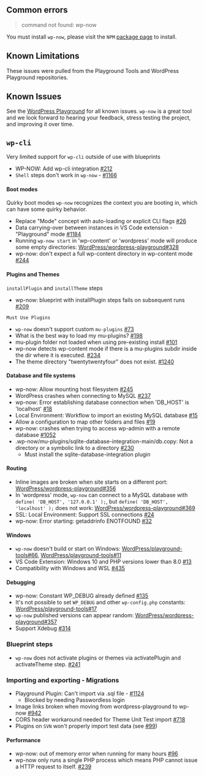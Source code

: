 ## Common errors
> command not found: wp-now

You must install `wp-now`, please visit the `NPM` [package page](https://www.npmjs.com/package/@wp-now/wp-now#known-issues) to install.

## Known Limitations
These issues were pulled from the Playground Tools and WordPress Playground repositories. 

## Known Issues
See the [WordPress Playground](https://github.com/WordPress/playground-tools/labels/wp-now) for all known issues. `wp-now` is a great tool and we look forward to hearing your feedback, stress testing the project, and improving it over time.


## `wp-cli`
Very limited support for `wp-cli` outside of use with blueprints
- WP-NOW: Add wp-cli integration [#212](https://github.com/WordPress/playground-tools/pull/212)
- `Shell` steps don't work in `wp-now` - [#1166](https://github.com/WordPress/wordpress-playground/issues/1166)


#### Boot modes
Quirky boot modes
`wp-now` recognizes the context you are booting in, which can have some quirky behavior.

- Replace "Mode" concept with auto-loading or explicit CLI flags [#26](https://github.com/WordPress/playground-tools/issues/26)
- Data carrying-over between instances in VS Code extension - "Playground" mode [#1184](https://github.com/WordPress/wordpress-playground/issues/1184)
- Running `wp-now start` in 'wp-content' or 'wordpress' mode will produce some empty directories: [WordPress/wordpress-playground#328](https://github.com/WordPress/wordpress-playground/issues/328)
- wp-now: don't expect a full wp-content directory in wp-content mode [#244](https://github.com/WordPress/playground-tools/issues/244)

#### Plugins and Themes
`installPlugin` and `installTheme` steps
- wp-now: blueprint with installPlugin steps fails on subsequent runs [#209](https://github.com/WordPress/playground-tools/issues/209)

`Must Use Plugins`
- `wp-now` doesn't support custom `mu-plugins` [#73](https://github.com/WordPress/playground-tools/issues/73)
- What is the best way to load my mu-plugins? [#198](https://github.com/WordPress/playground-tools/issues/198)
- mu-plugin folder not loaded when using pre-existing install [#101](https://github.com/WordPress/playground-tools/issues/101)
- wp-now detects wp-content mode if there is a mu-plugins subdir inside the dir where it is executed. [#234](https://github.com/WordPress/playground-tools/issues/234)
- The theme directory "twentytwentyfour" does not exist. [#1240](https://github.com/WordPress/wordpress-playground/issues/1240)


#### Database and file systems
- wp-now: Allow mounting host filesystem [#245](https://github.com/WordPress/playground-tools/issues/245)
- WordPress crashes when connecting to MySQL [#237](https://github.com/WordPress/playground-tools/issues/237)
- wp-now: Error establishing database connection when 'DB_HOST' is 'localhost' [#18](https://github.com/WordPress/playground-tools/issues/18)
- Local Environment: Workflow to import an existing MySQL database [#15](https://github.com/WordPress/playground-tools/issues/15)
- Allow a configuration to map other folders and files [#19](https://github.com/WordPress/playground-tools/issues/19)
- wp-now: crashes when trying to access wp-admin with a remote database [#1052](https://github.com/WordPress/wordpress-playground/issues/1052)
- .wp-now/mu-plugins/sqlite-database-integration-main/db.copy: Not a directory or a symbolic link to a directory [#230](https://github.com/WordPress/playground-tools/issues/230)
  - Must install the sqlite-database-integration plugin


#### Routing
-   Inline images are broken when site starts on a different port: [WordPress/wordpress-playground#356](https://github.com/WordPress/wordpress-playground/issues/356)
-   In 'wordpress' mode, `wp-now` can connect to a MySQL database with `define( 'DB_HOST', '127.0.0.1' );`, but `define( 'DB_HOST', 'localhost' );` does not work: [WordPress/wordpress-playground#369](https://github.com/WordPress/wordpress-playground/issues/369)
- SSL: Local Environment: Support SSL connections [#24](https://github.com/WordPress/playground-tools/issues/24)
- wp-now: Error starting: getaddrinfo ENOTFOUND [#32](https://github.com/adamziel/playground-docs-workflow/issues/32)

#### Windows
-   `wp-now` doesn't build or start on Windows: [WordPress/playground-tools#66](https://github.com/WordPress/playground-tools/issues/66), [WordPress/playground-tools#11](https://github.com/WordPress/playground-tools/issues/11)
- VS Code Extension: Windows 10 and PHP versions lower than 8.0 [#13](https://github.com/WordPress/playground-tools/issues/13)
- Compatibility with Windows and WSL [#435](https://github.com/WordPress/wordpress-playground/issues/435)

#### Debugging
- wp-now: Constant WP_DEBUG already defined [#135](https://github.com/WordPress/playground-tools/issues/135)
-   It's not possible to set `WP_DEBUG` and other `wp-config.php` constants: [WordPress/playground-tools#17](https://github.com/WordPress/playground-tools/issues/17)
-   `wp-now` published versions can appear random: [WordPress/wordpress-playground#357](https://github.com/WordPress/wordpress-playground/issues/357)
- Support Xdebug [#314](https://github.com/WordPress/wordpress-playground/issues/314)

### Blueprint steps
- `wp-now` does not activate plugins or themes via activatePlugin and activateTheme step. [#241](https://github.com/WordPress/playground-tools/issues/241)


### Importing and exporting - Migrations
- Playground Plugin: Can't import via .sql file - [#1124](https://github.com/WordPress/wordpress-playground/issues/1201)
  - Blocked by needing Passwordless login 
- Image links broken when moving from wordpress-playground to wp-now [#942](https://github.com/WordPress/wordpress-playground/issues/942)
- CORS header workaround needed for Theme Unit Test import [#718](https://github.com/WordPress/wordpress-playground/issues/718)
- Plugins on `SVN` won't properly import test data (see [#99](https://github.com/WordPress/blueprints-library/issues/99))

#### Performance
- wp-now: out of memory error when running for many hours [#96](https://github.com/WordPress/playground-tools/issues/96)
- wp-now only runs a single PHP process which means PHP cannot issue a HTTP request to itself. [#239](https://github.com/WordPress/playground-tools/issues/239)